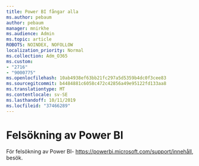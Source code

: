 ```yaml
---
title: Power BI fångar alla
ms.author: pebaum
author: pebaum
manager: mnirkhe
ms.audience: Admin
ms.topic: article
ROBOTS: NOINDEX, NOFOLLOW
localization_priority: Normal
ms.collection: Adm_O365
ms.custom:
- "2716"
- "9000775"
ms.openlocfilehash: 10ab4938ef63bb21fc297a5d5359b4dc0f3cee83
ms.sourcegitcommit: b4484881c6058c472c42856a49e95122fd133aa8
ms.translationtype: MT
ms.contentlocale: sv-SE
ms.lasthandoff: 10/11/2019
ms.locfileid: "37466289"
---
```

# <a name="power-bi-troubleshooting"></a>Felsökning av Power BI

För felsökning av Power BI- https://powerbi.microsoft.com/support/innehåll, besök.
